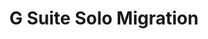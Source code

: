 ---
sort_key: 8
layout: sku
id: g-suite-solo-migration-setup
title: G Suite Solo Migration
heading: G Suite Solo Migration
sub-title: Emails, contacts and calendars migrated for 1 user. Unlimited mailboxes configured for your team.
features:
 - feature: Files, Emails, Contacts and Calendars migrated for 1 user
 - feature: Unlimited mailboxes configured for your team
 - feature: Professional project management
 - feature: Less than 21 days full implementation time
 - feature: 30 days post-project support
price: 899
unit: setup
---